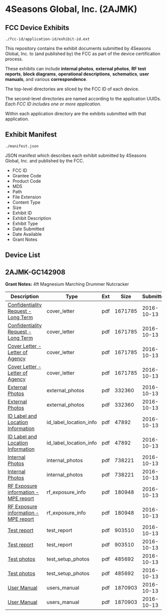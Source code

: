 # 4Seasons Global, Inc. (2AJMK)
## FCC Device Exhibits

```
./fcc-id/application-id/exhibit-id.ext
```

This repository contains the exhibit documents submitted by 4Seasons Global, Inc. to (and published by) the FCC as part of the device certification process.

These exhibits can include **internal photos**, **external photos**, **RF test reports**, **block diagrams**, **operational descriptions**, **schematics**, **user manuals**, and various **correspondence**.

The top-level directories are sliced by the FCC ID of each device.

The second-level directories are named according to the application UUIDs. *Each FCC ID includes one or more application.*

Within each application directory are the exhibits submitted with that application. 

## Exhibit Manifest

```
./manifest.json
```

JSON manifest which describes each exhibit submitted by 4Seasons Global, Inc. and published by the FCC.

- FCC ID
- Grantee Code
- Product Code
- MD5
- Path
- File Extension
- Content Type
- Size
- Exhibit ID
- Exhibit Description
- Exhibit Type
- Date Submitted
- Date Available
- Grant Notes

## Device List
## 2AJMK-GC142908
**Grant Notes:** 4ft Magnesium Marching Drummer Nutcracker

| Description | Type | Ext | Size | Submitted | Available |
| ----------- | ---- | --- | ---- | --------- | --------- |
| [Confidentiality Request - Long Term](2AJMK-GC142908/7042645c375d5b84d34c4521330530d5/3161899.pdf) | cover_letter | pdf | 1671785 | 2016-10-13 | 2016-10-13 |
| [Confidentiality Request - Long Term](2AJMK-GC142908/7042645c375d5b84d34c4521330530d5/3161899.pdf) | cover_letter | pdf | 1671785 | 2016-10-13 | 2016-10-13 |
| [Cover Letter - Letter of Agency](2AJMK-GC142908/7042645c375d5b84d34c4521330530d5/3161900.pdf) | cover_letter | pdf | 1671785 | 2016-10-13 | 2016-10-13 |
| [Cover Letter - Letter of Agency](2AJMK-GC142908/7042645c375d5b84d34c4521330530d5/3161900.pdf) | cover_letter | pdf | 1671785 | 2016-10-13 | 2016-10-13 |
| [External Photos](2AJMK-GC142908/7042645c375d5b84d34c4521330530d5/3161903.pdf) | external_photos | pdf | 332360 | 2016-10-13 | 2016-10-13 |
| [External Photos](2AJMK-GC142908/7042645c375d5b84d34c4521330530d5/3161903.pdf) | external_photos | pdf | 332360 | 2016-10-13 | 2016-10-13 |
| [ID Label and Location Information](2AJMK-GC142908/7042645c375d5b84d34c4521330530d5/3161904.pdf) | id_label_location_info | pdf | 47892 | 2016-10-13 | 2016-10-13 |
| [ID Label and Location Information](2AJMK-GC142908/7042645c375d5b84d34c4521330530d5/3161904.pdf) | id_label_location_info | pdf | 47892 | 2016-10-13 | 2016-10-13 |
| [Internal Photos](2AJMK-GC142908/7042645c375d5b84d34c4521330530d5/3161906.pdf) | internal_photos | pdf | 738221 | 2016-10-13 | 2016-10-13 |
| [Internal Photos](2AJMK-GC142908/7042645c375d5b84d34c4521330530d5/3161906.pdf) | internal_photos | pdf | 738221 | 2016-10-13 | 2016-10-13 |
| [RF Exposure information - MPE report](2AJMK-GC142908/7042645c375d5b84d34c4521330530d5/3161908.pdf) | rf_exposure_info | pdf | 180948 | 2016-10-13 | 2016-10-13 |
| [RF Exposure information - MPE report](2AJMK-GC142908/7042645c375d5b84d34c4521330530d5/3161908.pdf) | rf_exposure_info | pdf | 180948 | 2016-10-13 | 2016-10-13 |
| [Test report](2AJMK-GC142908/7042645c375d5b84d34c4521330530d5/3161917.pdf) | test_report | pdf | 903510 | 2016-10-13 | 2016-10-13 |
| [Test report](2AJMK-GC142908/7042645c375d5b84d34c4521330530d5/3161917.pdf) | test_report | pdf | 903510 | 2016-10-13 | 2016-10-13 |
| [Test photos](2AJMK-GC142908/7042645c375d5b84d34c4521330530d5/3161914.pdf) | test_setup_photos | pdf | 485692 | 2016-10-13 | 2016-10-13 |
| [Test photos](2AJMK-GC142908/7042645c375d5b84d34c4521330530d5/3161914.pdf) | test_setup_photos | pdf | 485692 | 2016-10-13 | 2016-10-13 |
| [User Manual](2AJMK-GC142908/7042645c375d5b84d34c4521330530d5/3161918.pdf) | users_manual | pdf | 1870903 | 2016-10-13 | 2016-10-13 |
| [User Manual](2AJMK-GC142908/7042645c375d5b84d34c4521330530d5/3161918.pdf) | users_manual | pdf | 1870903 | 2016-10-13 | 2016-10-13 |
